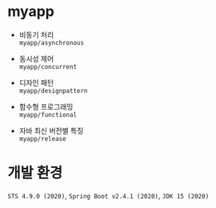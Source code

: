 # myapp
* 비동기 처리  
`myapp/asynchronous`

* 동시성 제어  
`myapp/concurrent`

* 디자인 패턴  
`myapp/designpattern`

* 함수형 프로그래밍  
`myapp/functional`

* 자바 최신 버전별 특징  
`myapp/release`

# 개발 환경
`STS 4.9.0 (2020)`, `Spring Boot v2.4.1 (2020)`, `JDK 15 (2020)`  
